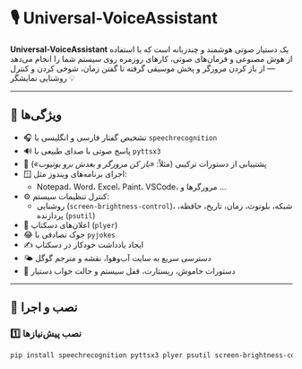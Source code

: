 # 🎙️ Universal-VoiceAssistant

**Universal-VoiceAssistant** یک دستیار صوتی هوشمند و چندزبانه است که با استفاده از هوش مصنوعی و فرمان‌های صوتی، کارهای روزمره روی سیستم شما را انجام می‌دهد — از باز کردن مرورگر و پخش موسیقی گرفته تا گفتن زمان، شوخی کردن و کنترل روشنایی نمایشگر 💡

---

## 🚀 ویژگی‌ها

- 🎧 تشخیص گفتار فارسی و انگلیسی با `speechrecognition`  
- 🔊 پاسخ صوتی با صدای طبیعی با `pyttsx3`  
- 🧠 پشتیبانی از دستورات ترکیبی (مثلاً: *«باز کن مرورگر و بعدش برو یوتیوب»*)  
- 🪟 اجرای برنامه‌های ویندوز مثل:  
  - Notepad، Word، Excel، Paint، VSCode، مرورگرها و ...  
- ⚙️ کنترل تنظیمات سیستم:  
  - روشنایی (`screen-brightness-control`)، شبکه، بلوتوث، زمان، تاریخ، حافظه، پردازنده (`psutil`)  
- 📢 اعلان‌های دسکتاپ (`plyer`)  
- 😂 جوک تصادفی با `pyjokes`  
- ✍️ ایجاد یادداشت خودکار در دسکتاپ  
- 🌤️ دسترسی سریع به سایت آب‌وهوا، نقشه و مترجم گوگل  
- 🔐 دستورات خاموش، ریستارت، قفل سیستم و حالت خواب دستیار  

---

## 🧩 نصب و اجرا

### 1️⃣ نصب پیش‌نیازها
```bash
pip install speechrecognition pyttsx3 plyer psutil screen-brightness-control pyjokes
